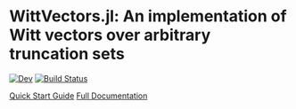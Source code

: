 # WittVectors.jl: An implementation of Witt vectors over arbitrary truncation sets
<!--[![Stable](https://img.shields.io/badge/docs-stable-blue.svg)](https://demarkd.github.io/WittVectors.jl/stable)-->
[![Dev](https://img.shields.io/badge/docs-dev-blue.svg)](https://demarkd.github.io/WittVectors.jl/dev)
[![Build Status](https://github.com/demarkd/WittVectors.jl/actions/workflows/CI.yml/badge.svg?branch=main)](https://github.com/demarkd/WittVectors.jl/actions/workflows/CI.yml?query=branch%3Amain)

[Quick Start Guide](https://demarkd.github.io/WittVectors.jl/dev/)
[Full Documentation](https://demarkd.github.io/WittVectors.jl/dev/fulldocs/)
